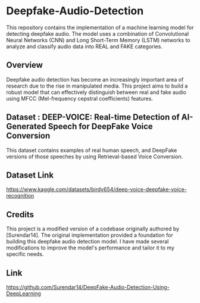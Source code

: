 # Deepfake-Audio-Detection
This repository contains the implementation of a machine learning model for detecting deepfake audio. The model uses a combination of Convolutional Neural Networks (CNN) and Long Short-Term Memory (LSTM) networks to analyze and classify audio data into REAL and FAKE categories.

## Overview
Deepfake audio detection has become an increasingly important area of research due to the rise in manipulated media. This project aims to build a robust model that can effectively distinguish between real and fake audio using MFCC (Mel-frequency cepstral coefficients) features.

## Dataset : DEEP-VOICE: Real-time Detection of AI-Generated Speech for DeepFake Voice Conversion
This dataset contains examples of real human speech, and DeepFake versions of those speeches by using Retrieval-based Voice Conversion.

## Dataset Link
https://www.kaggle.com/datasets/birdy654/deep-voice-deepfake-voice-recognition

## Credits
This project is a modified version of a codebase originally authored by [Surendar14]. The original implementation provided a foundation for building this deepfake audio detection model. I have made several modifications to improve the model's performance and tailor it to my specific needs.

## Link
https://github.com/Surendar14/DeepFake-Audio-Detection-Using-DeepLearning

